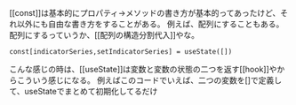 [[const]]は基本的にプロパティ→メソッドの書き方が基本的ってあったけど、それ以外にも自由な書き方をすることがある。
例えば、配列にすることもある。配列にするっていうか、[[配列の構造分割代入]]やな。
```tsx
const[indicatorSeries,setIndicatorSeries] = useState([])
```
こんな感じの時は、[[useState]]は変数と変数の状態の二つを返す[[hook]]やからこういう感じになる。
例えばこのコードでいえば、二つの変数を[]で定義して、useStateでまとめて初期化してるだけ